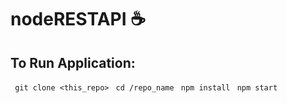 # nodeRESTAPI :coffee:
## To Run Application:
` git clone <this_repo>`
` cd /repo_name`
` npm install`
` npm start`
